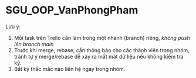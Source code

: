 # SGU_OOP_VanPhongPham

Lưu ý:

1. Mỗi task trên Trello cần làm trong một nhánh (branch) riêng, *không push lên branch main*
2. Trước khi merge, rebase, cần thông báo cho các thành viên trong nhóm, tránh tự ý merge/rebase dễ xảy ra mất mát dữ liệu nếu không kiểm tra kỹ.
3. Bất kỳ thắc mắc nào liên hệ ngay trong nhóm.
